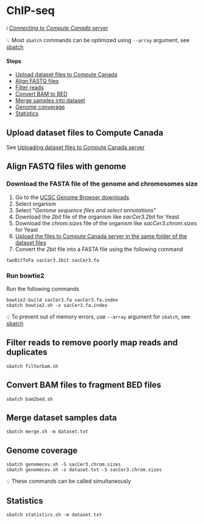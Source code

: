 # ChIP-seq

:information_source: *[Connecting to Compute Canada server](connect.md)*

:bulb: Most `sbatch` commands can be optimized using `--array` argument, see [sbatch](sbatch.md)

#### Steps

* [Upload dataset files to Compute Canada](#upload-dataset-files-to-compute-canada)
* [Align FASTQ files](#align-fastq-files-with-genome)
* [Filter reads](#filter-reads-to-remove-poorly-map-reads-and-duplicates)
* [Convert BAM to BED](#convert-bam-files-to-fragment-bed-files)
* [Merge samples into dataset](#merge-dataset-samples-data)
* [Genome converage](#genome-coverage)
* [Statistics](#statistics)

## Upload dataset files to Compute Canada

See [Uploading dataset files to Compute Canada server](upload.md)

## Align FASTQ files with genome

### Download the FASTA file of the genome and chromosomes size

1. Go to the [UCSC Genome Browser downloads](http://hgdownload.soe.ucsc.edu/downloads.html)
2. Select organism
3. Select "*Genome sequence files and select annotations*"
4. Download the *2bit* file of the organism like *sacCer3.2bit* for Yeast
4. Download the *chrom.sizes* file of the organism like *sacCer3.chrom.sizes* for Yeast
5. [Upload the files to Compute Canada server in the same folder of the dataset files](upload.md)
6. Convert the *2bit* file into a FASTA file using the following command

```
twoBitToFa sacCer3.2bit sacCer3.fa
```

### Run bowtie2

Run the following commands

```
bowtie2-build sacCer3.fa sacCer3.fa.index
sbatch bowtie2.sh -x sacCer3.fa.index
```

:bulb: To prevent out of memory errors, use `--array` argument for `sbatch`, see [sbatch](sbatch.md)

## Filter reads to remove poorly map reads and duplicates

```
sbatch filterbam.sh
```

## Convert BAM files to fragment BED files

```
sbatch bam2bed.sh
```

## Merge dataset samples data

```
sbatch merge.sh -m dataset.txt
```

## Genome coverage

```
sbatch genomecov.sh -S sacCer3.chrom.sizes
sbatch genomecov.sh -s dataset.txt -S sacCer3.chrom.sizes
```

:bulb: These commands can be called simultaneously

## Statistics

```
sbatch statistics.sh -m dataset.txt
```
